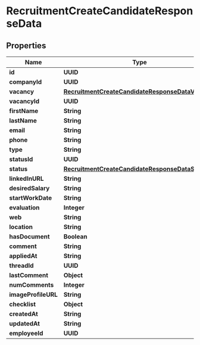 

# RecruitmentCreateCandidateResponseData


## Properties

| Name | Type | Description | Notes |
|------------ | ------------- | ------------- | -------------|
|**id** | **UUID** |  |  [optional] |
|**companyId** | **UUID** |  |  [optional] |
|**vacancy** | [**RecruitmentCreateCandidateResponseDataVacancy**](RecruitmentCreateCandidateResponseDataVacancy.md) |  |  [optional] |
|**vacancyId** | **UUID** |  |  [optional] |
|**firstName** | **String** |  |  [optional] |
|**lastName** | **String** |  |  [optional] |
|**email** | **String** |  |  [optional] |
|**phone** | **String** |  |  [optional] |
|**type** | **String** |  |  [optional] |
|**statusId** | **UUID** |  |  [optional] |
|**status** | [**RecruitmentCreateCandidateResponseDataStatus**](RecruitmentCreateCandidateResponseDataStatus.md) |  |  [optional] |
|**linkedInURL** | **String** |  |  [optional] |
|**desiredSalary** | **String** |  |  [optional] |
|**startWorkDate** | **String** |  |  [optional] |
|**evaluation** | **Integer** |  |  [optional] |
|**web** | **String** |  |  [optional] |
|**location** | **String** |  |  [optional] |
|**hasDocument** | **Boolean** |  |  [optional] |
|**comment** | **String** |  |  [optional] |
|**appliedAt** | **String** |  |  [optional] |
|**threadId** | **UUID** |  |  [optional] |
|**lastComment** | **Object** |  |  [optional] |
|**numComments** | **Integer** |  |  [optional] |
|**imageProfileURL** | **String** |  |  [optional] |
|**checklist** | **Object** |  |  [optional] |
|**createdAt** | **String** |  |  [optional] |
|**updatedAt** | **String** |  |  [optional] |
|**employeeId** | **UUID** |  |  [optional] |



